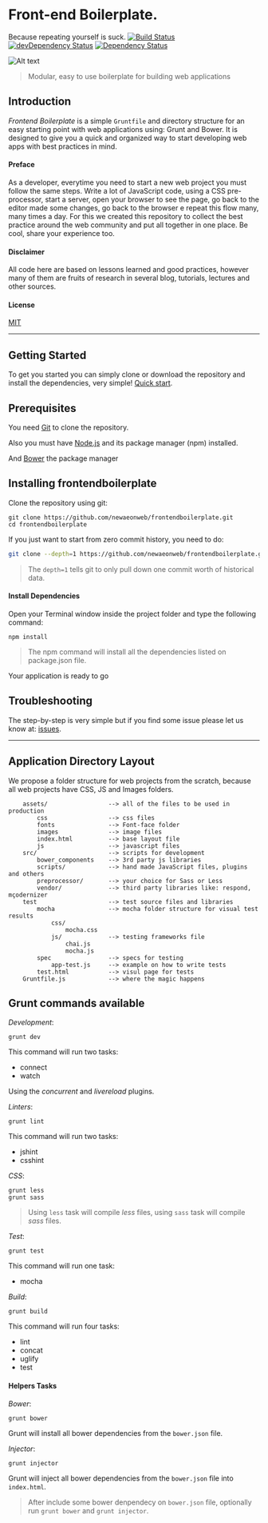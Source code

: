Front-end Boilerplate. 
=====================
Because repeating yourself is suck. [![Build Status](https://travis-ci.org/newaeonweb/frontendboilerplate.svg?branch=master)](https://travis-ci.org/newaeonweb/frontendboilerplate) 
[![devDependency Status](https://david-dm.org/newaeonweb/frontendboilerplate/dev-status.svg)](https://david-dm.org/newaeonweb/frontendboilerplate#info=devDependencies)
[![Dependency Status](https://david-dm.org/newaeonweb/frontendboilerplate.svg)](https://david-dm.org/newaeonweb/frontendboilerplate)

![Alt text](https://github.com/newaeonweb/frontendboilerplate/blob/gh-pages/images/Frontend-Boilerplate-2014-12-01-12-06-17.jpg "Frontend Boilerplate")

> Modular, easy to use boilerplate for building web applications

## Introduction
*Frontend Boilerplate* is a simple `Gruntfile` and directory structure for an easy starting point with web applications using: Grunt and Bower.
It is designed to give you a quick and organized way to start developing web apps with best practices in mind.

#### Preface

As a developer, everytime you need to start a new web project you must follow the same steps.
Write a lot of JavaScript code, using a CSS pre-processor, start a server, open your browser to see the page, go
back to the editor made some changes, go back to the browser e repeat this flow many, many times a day. 
For this we created this repository to collect the best practice around the web community and put all together
in one place. Be cool, share your experience too.

####  Disclaimer
All code here are based on lessons learned and good practices, however many of them are fruits of research in several blog, tutorials, lectures and other sources.

#### License
[MIT]()

---

## Getting Started

To get you started you can simply clone or download the repository and install the dependencies, very simple!
[Quick start](#grunt-commands-available).

## Prerequisites

You need [Git](http://git-scm.com/) to clone the repository.

Also you must have [Node.js](http://nodejs.org/) and its package manager (npm) installed. 

And [Bower](http://bower.io/) the package manager

## Installing frontendboilerplate

Clone the repository using git:

```
git clone https://github.com/newaeonweb/frontendboilerplate.git
cd frontendboilerplate
```

If you just want to start from zero commit history, you need to do:

```bash
git clone --depth=1 https://github.com/newaeonweb/frontendboilerplate.git <your-project-name>
```

> The `depth=1` tells git to only pull down one commit worth of historical data.

#### Install Dependencies
Open your Terminal window inside the project folder and type the following command:

```
npm install

```
  
> The npm command will install all the dependencies listed on package.json file.

Your application is ready to go

## Troubleshooting
The step-by-step is very simple but if you find some issue please let us know at: [issues](https://github.com/newaeonweb/frontendboilerplate/issues).

---

## Application Directory Layout
We propose a folder structure for web projects from the scratch, because all web projects have CSS, JS and Images folders.

```
	assets/					--> all of the files to be used in production
		css					--> css files
		fonts				--> Font-face folder
		images				--> image files
		index.html			--> base layout file
		js					--> javascript files
	src/					--> scripts for development
		bower_components	--> 3rd party js libraries
		scripts/			--> hand made JavaScript files, plugins and others
		preprocessor/		--> your choice for Sass or Less
		vendor/				--> third party libraries like: respond, mçodernizer
	test					--> test source files and libraries
		mocha				--> mocha folder structure for visual test results
			css/			
				mocha.css
			js/				--> testing frameworks file
				chai.js
				mocha.js
		spec				--> specs for testing
			app-test.js		--> example on how to write tests
		test.html			--> visul page for tests
	Gruntfile.js			--> where the magic happens
```

## Grunt commands available

_Development_:

```
grunt dev

```

This command will run two tasks:

- connect
- watch

Using the *concurrent* and *livereload* plugins.

_Linters_:

```
grunt lint

```

This command will run two tasks:

- jshint
- csshint

_CSS_:

```
grunt less
grunt sass

```
> Using `less` task will compile *less* files, using `sass` task will compile *sass* files.


_Test_:

```
grunt test

```

This command will run one task:

- mocha

_Build_:

```
grunt build

```

This command will run four tasks:

- lint
- concat
- uglify
- test
	
#### Helpers Tasks

_Bower_:

```
grunt bower

```

Grunt will install all bower dependencies from the `bower.json` file.


_Injector_:

```
grunt injector

```

Grunt will inject all bower dependencies from the `bower.json` file into `index.html`.

> After include some bower denpendecy on `bower.json` file, optionally run `grunt bower` and `grunt injector`.





